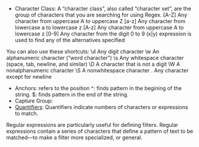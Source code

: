 * Character Class: 
A “character class”, also called “character set”, are the group of characters that you are searching for using Regex. 
[A-Z]	Any character from uppercase A to uppercase Z
[a-z]	Any character from lowercase a to lowercase z
[A-z]	Any character from uppercase A to lowercase z
[0-9]	Any character from the digit 0 to 9
(x|y) expression is used to find any of the alternatives specified

You can also use these shortcuts:
\d	Any digit character
\w	An alphanumeric character (“word character”)
\s	Any whitespace character (space, tab, newline, and similar)
\D	A character that is not a digit
\W	A nonalphanumeric character
\S	A nonwhitespace character
.	Any character except for newline
* Anchors: refers to the position 
^: finds pattern in the begining of the string.
$: finds pattern in the end of the string.
* Capture Group: 
* [Quantifiers](https://developer.mozilla.org/en-US/docs/Web/JavaScript/Guide/Regular_Expressions/Quantifiers): Quantifiers indicate numbers of characters or expressions to match.

Regular expressions are particularly useful for defining filters. Regular expressions contain a series of characters that define a pattern of text to be matched—to make a filter more specialized, or general.